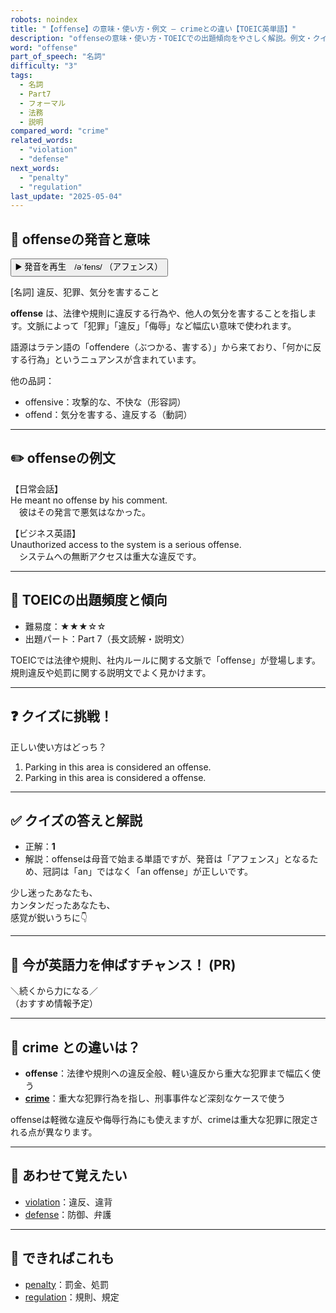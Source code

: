 ```yaml
---
robots: noindex
title: "【offense】の意味・使い方・例文 ― crimeとの違い【TOEIC英単語】"
description: "offenseの意味・使い方・TOEICでの出題傾向をやさしく解説。例文・クイズ付きでcrimeとの違いもわかりやすく学べます。"
word: "offense"
part_of_speech: "名詞"
difficulty: "3"
tags:
  - 名詞
  - Part7
  - フォーマル
  - 法務
  - 説明
compared_word: "crime"
related_words:
  - "violation"
  - "defense"
next_words:
  - "penalty"
  - "regulation"
last_update: "2025-05-04"
---
```


## 🔰 offenseの発音と意味

<button class="play-audio" onclick="playTTS('offense')">
  <span class="play-audio-main">
    ▶️ 発音を再生　/əˈfens/
  </span>
  <span class="play-audio-sub">
    （アフェンス）
  </span>
</button>

[名詞] 違反、犯罪、気分を害すること

**offense** は、法律や規則に違反する行為や、他人の気分を害することを指します。文脈によって「犯罪」「違反」「侮辱」など幅広い意味で使われます。

語源はラテン語の「offendere（ぶつかる、害する）」から来ており、「何かに反する行為」というニュアンスが含まれています。

他の品詞：  
- offensive：攻撃的な、不快な（形容詞）
- offend：気分を害する、違反する（動詞）

---

## ✏️ offenseの例文

【日常会話】  
He meant no offense by his comment.  
　彼はその発言で悪気はなかった。

【ビジネス英語】  
Unauthorized access to the system is a serious offense.  
　システムへの無断アクセスは重大な違反です。

---

## 🎯 TOEICの出題頻度と傾向

- 難易度：★★★☆☆
- 出題パート：Part 7（長文読解・説明文）

TOEICでは法律や規則、社内ルールに関する文脈で「offense」が登場します。規則違反や処罰に関する説明文でよく見かけます。

---

## ❓ クイズに挑戦！

正しい使い方はどっち？

1. Parking in this area is considered an offense.  
2. Parking in this area is considered a offense.

---

## ✅ クイズの答えと解説

- 正解：**1**
- 解説：offenseは母音で始まる単語ですが、発音は「アフェンス」となるため、冠詞は「an」ではなく「an offense」が正しいです。

少し迷ったあなたも、  
カンタンだったあなたも、  
感覚が鋭いうちに👇️

---

## 🚀 今が英語力を伸ばすチャンス！ (PR)

<div class="info-center">
＼続くから力になる／<br>  
（おすすめ情報予定）
</div>

---

## 🤔  crime との違いは？

- **offense**：法律や規則への違反全般、軽い違反から重大な犯罪まで幅広く使う
- **[crime](/word/crime)**：重大な犯罪行為を指し、刑事事件など深刻なケースで使う

offenseは軽微な違反や侮辱行為にも使えますが、crimeは重大な犯罪に限定される点が異なります。

---

## 🧩 あわせて覚えたい

- [violation](/word/violation)：違反、違背
- [defense](/word/defense)：防御、弁護

---

## 📖 できればこれも

- [penalty](/word/penalty)：罰金、処罰
- [regulation](/word/regulation)：規則、規定

<!-- cvid: aid06_bid33 -->
